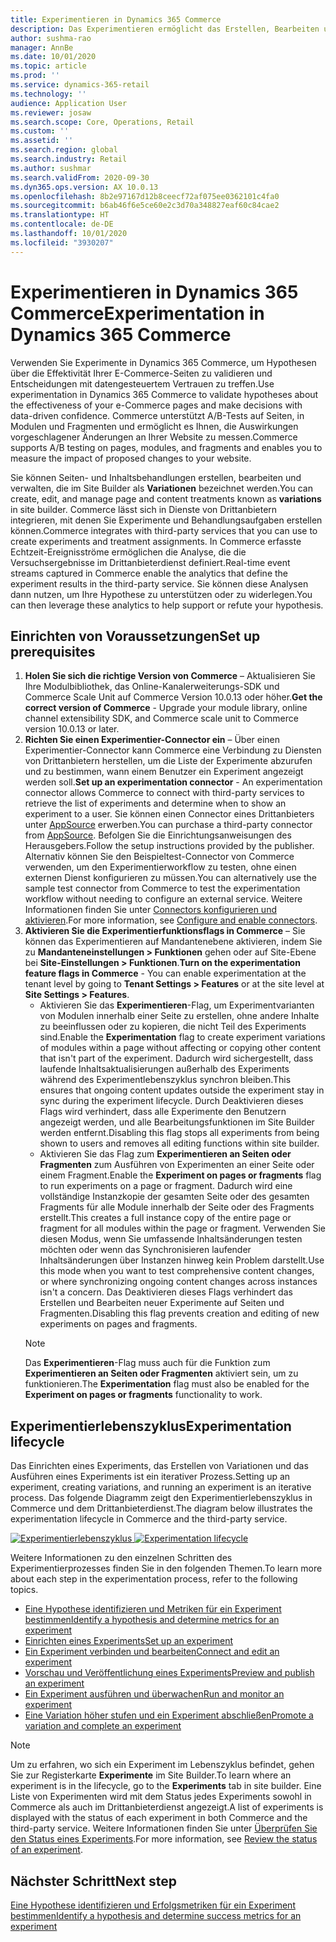 ```yaml
---
title: Experimentieren in Dynamics 365 Commerce
description: Das Experimentieren ermöglicht das Erstellen, Bearbeiten und Verwalten von Seitenlayouts und Inhaltsbehandlungen im Site Builder. Die Unterstützung von End-to-End-Experimenten ist für E-Commerce-Seiten und -Entitäten innerhalb einer Seite aktiviert.
author: sushma-rao
manager: AnnBe
ms.date: 10/01/2020
ms.topic: article
ms.prod: ''
ms.service: dynamics-365-retail
ms.technology: ''
audience: Application User
ms.reviewer: josaw
ms.search.scope: Core, Operations, Retail
ms.custom: ''
ms.assetid: ''
ms.search.region: global
ms.search.industry: Retail
ms.author: sushmar
ms.search.validFrom: 2020-09-30
ms.dyn365.ops.version: AX 10.0.13
ms.openlocfilehash: 8b2e97167d12b8ceecf72af075ee0362101c4fa0
ms.sourcegitcommit: b6ab46f6e5ce60e2c3d70a348827eaf60c84cae2
ms.translationtype: HT
ms.contentlocale: de-DE
ms.lasthandoff: 10/01/2020
ms.locfileid: "3930207"
---
```

# <a name="experimentation-in-dynamics-365-commerce"></a><span data-ttu-id="c259d-104">Experimentieren in Dynamics 365 Commerce</span><span class="sxs-lookup"><span data-stu-id="c259d-104">Experimentation in Dynamics 365 Commerce</span></span>
<span data-ttu-id="c259d-105">Verwenden Sie Experimente in Dynamics 365 Commerce, um Hypothesen über die Effektivität Ihrer E-Commerce-Seiten zu validieren und Entscheidungen mit datengesteuertem Vertrauen zu treffen.</span><span class="sxs-lookup"><span data-stu-id="c259d-105">Use experimentation in Dynamics 365 Commerce to validate hypotheses about the effectiveness of your e-Commerce pages and make decisions with data-driven confidence.</span></span> <span data-ttu-id="c259d-106">Commerce unterstützt A/B-Tests auf Seiten, in Modulen und Fragmenten und ermöglicht es Ihnen, die Auswirkungen vorgeschlagener Änderungen an Ihrer Website zu messen.</span><span class="sxs-lookup"><span data-stu-id="c259d-106">Commerce supports A/B testing on pages, modules, and fragments and enables you to measure the impact of proposed changes to your website.</span></span>

<span data-ttu-id="c259d-107">Sie können Seiten- und Inhaltsbehandlungen erstellen, bearbeiten und verwalten, die im Site Builder als **Variationen** bezeichnet werden.</span><span class="sxs-lookup"><span data-stu-id="c259d-107">You can create, edit, and manage page and content treatments known as **variations** in site builder.</span></span> <span data-ttu-id="c259d-108">Commerce lässt sich in Dienste von Drittanbietern integrieren, mit denen Sie Experimente und Behandlungsaufgaben erstellen können.</span><span class="sxs-lookup"><span data-stu-id="c259d-108">Commerce integrates with third-party services that you can use to create experiments and treatment assignments.</span></span> <span data-ttu-id="c259d-109">In Commerce erfasste Echtzeit-Ereignisströme ermöglichen die Analyse, die die Versuchsergebnisse im Drittanbieterdienst definiert.</span><span class="sxs-lookup"><span data-stu-id="c259d-109">Real-time event streams captured in Commerce enable the analytics that define the experiment results in the third-party service.</span></span> <span data-ttu-id="c259d-110">Sie können diese Analysen dann nutzen, um Ihre Hypothese zu unterstützen oder zu widerlegen.</span><span class="sxs-lookup"><span data-stu-id="c259d-110">You can then leverage these analytics to help support or refute your hypothesis.</span></span>

## <a name="set-up-prerequisites"></a><span data-ttu-id="c259d-111">Einrichten von Voraussetzungen</span><span class="sxs-lookup"><span data-stu-id="c259d-111">Set up prerequisites</span></span>
1. <span data-ttu-id="c259d-112">**Holen Sie sich die richtige Version von Commerce** – Aktualisieren Sie Ihre Modulbibliothek, das Online-Kanalerweiterungs-SDK und Commerce Scale Unit auf Commerce Version 10.0.13 oder höher.</span><span class="sxs-lookup"><span data-stu-id="c259d-112">**Get the correct version of Commerce** - Upgrade your module library, online channel extensibility SDK, and Commerce scale unit to Commerce version 10.0.13 or later.</span></span>
1. <span data-ttu-id="c259d-113">**Richten Sie einen Experimentier-Connector ein** – Über einen Experimentier-Connector kann Commerce eine Verbindung zu Diensten von Drittanbietern herstellen, um die Liste der Experimente abzurufen und zu bestimmen, wann einem Benutzer ein Experiment angezeigt werden soll.</span><span class="sxs-lookup"><span data-stu-id="c259d-113">**Set up an experimentation connector** - An experimentation connector allows Commerce to connect with third-party services to retrieve the list of experiments and determine when to show an experiment to a user.</span></span> <span data-ttu-id="c259d-114">Sie können einen Connector eines Drittanbieters unter [AppSource](https://appsource.microsoft.com) erwerben.</span><span class="sxs-lookup"><span data-stu-id="c259d-114">You can purchase a third-party connector from [AppSource](https://appsource.microsoft.com).</span></span> <span data-ttu-id="c259d-115">Befolgen Sie die Einrichtungsanweisungen des Herausgebers.</span><span class="sxs-lookup"><span data-stu-id="c259d-115">Follow the setup instructions provided by the publisher.</span></span> <span data-ttu-id="c259d-116">Alternativ können Sie den Beispieltest-Connector von Commerce verwenden, um den Experimentierworkflow zu testen, ohne einen externen Dienst konfigurieren zu müssen.</span><span class="sxs-lookup"><span data-stu-id="c259d-116">You can alternatively use the sample test connector from Commerce to test the experimentation workflow without needing to configure an external service.</span></span> <span data-ttu-id="c259d-117">Weitere Informationen finden Sie unter [Connectors konfigurieren und aktivieren](e-commerce-extensibility/connectors.md).</span><span class="sxs-lookup"><span data-stu-id="c259d-117">For more information, see [Configure and enable connectors](e-commerce-extensibility/connectors.md).</span></span> 
1. <span data-ttu-id="c259d-118">**Aktivieren Sie die Experimentierfunktionsflags in Commerce** – Sie können das Experimentieren auf Mandantenebene aktivieren, indem Sie zu **Mandanteneinstellungen > Funktionen** gehen oder auf Site-Ebene bei **Site-Einstellungen > Funktionen**.</span><span class="sxs-lookup"><span data-stu-id="c259d-118">**Turn on the experimentation feature flags in Commerce** - You can enable experimentation at the tenant level by going to **Tenant Settings > Features** or at the site level at **Site Settings > Features**.</span></span>
    - <span data-ttu-id="c259d-119">Aktivieren Sie das **Experimentieren**-Flag, um Experimentvarianten von Modulen innerhalb einer Seite zu erstellen, ohne andere Inhalte zu beeinflussen oder zu kopieren, die nicht Teil des Experiments sind.</span><span class="sxs-lookup"><span data-stu-id="c259d-119">Enable the **Experimentation** flag to create experiment variations of modules within a page without affecting or copying other content that isn't part of the experiment.</span></span> <span data-ttu-id="c259d-120">Dadurch wird sichergestellt, dass laufende Inhaltsaktualisierungen außerhalb des Experiments während des Experimentlebenszyklus synchron bleiben.</span><span class="sxs-lookup"><span data-stu-id="c259d-120">This ensures that ongoing content updates outside the experiment stay in sync during the experiment lifecycle.</span></span> <span data-ttu-id="c259d-121">Durch Deaktivieren dieses Flags wird verhindert, dass alle Experimente den Benutzern angezeigt werden, und alle Bearbeitungsfunktionen im Site Builder werden entfernt.</span><span class="sxs-lookup"><span data-stu-id="c259d-121">Disabling this flag stops all experiments from being shown to users and removes all editing functions within site builder.</span></span>
    - <span data-ttu-id="c259d-122">Aktivieren Sie das Flag zum **Experimentieren an Seiten oder Fragmenten** zum Ausführen von Experimenten an einer Seite oder einem Fragment.</span><span class="sxs-lookup"><span data-stu-id="c259d-122">Enable the **Experiment on pages or fragments** flag to run experiments on a page or fragment.</span></span> <span data-ttu-id="c259d-123">Dadurch wird eine vollständige Instanzkopie der gesamten Seite oder des gesamten Fragments für alle Module innerhalb der Seite oder des Fragments erstellt.</span><span class="sxs-lookup"><span data-stu-id="c259d-123">This creates a full instance copy of the entire page or fragment for all modules within the page or fragment.</span></span> <span data-ttu-id="c259d-124">Verwenden Sie diesen Modus, wenn Sie umfassende Inhaltsänderungen testen möchten oder wenn das Synchronisieren laufender Inhaltsänderungen über Instanzen hinweg kein Problem darstellt.</span><span class="sxs-lookup"><span data-stu-id="c259d-124">Use this mode when you want to test comprehensive content changes, or where synchronizing ongoing content changes across instances isn't a concern.</span></span> <span data-ttu-id="c259d-125">Das Deaktivieren dieses Flags verhindert das Erstellen und Bearbeiten neuer Experimente auf Seiten und Fragmenten.</span><span class="sxs-lookup"><span data-stu-id="c259d-125">Disabling this flag prevents creation and editing of new experiments on pages and fragments.</span></span>
    > [!NOTE]
    > <span data-ttu-id="c259d-126">Das **Experimentieren**-Flag muss auch für die Funktion zum **Experimentieren an Seiten oder Fragmenten** aktiviert sein, um zu funktionieren.</span><span class="sxs-lookup"><span data-stu-id="c259d-126">The **Experimentation** flag must also be enabled for the **Experiment on pages or fragments** functionality to work.</span></span>
    
## <a name="experimentation-lifecycle"></a><span data-ttu-id="c259d-127">Experimentierlebenszyklus</span><span class="sxs-lookup"><span data-stu-id="c259d-127">Experimentation lifecycle</span></span>
<span data-ttu-id="c259d-128">Das Einrichten eines Experiments, das Erstellen von Variationen und das Ausführen eines Experiments ist ein iterativer Prozess.</span><span class="sxs-lookup"><span data-stu-id="c259d-128">Setting up an experiment, creating variations, and running an experiment is an iterative process.</span></span> <span data-ttu-id="c259d-129">Das folgende Diagramm zeigt den Experimentierlebenszyklus in Commerce und dem Drittanbieterdienst.</span><span class="sxs-lookup"><span data-stu-id="c259d-129">The diagram below illustrates the experimentation lifecycle in Commerce and the third-party service.</span></span> 

<span data-ttu-id="c259d-130">[ ![Experimentierlebenszyklus](./media/experimentation_lifecycle.svg) ](./media/experimentation_lifecycle.svg#lightbox)</span><span class="sxs-lookup"><span data-stu-id="c259d-130">[ ![Experimentation lifecycle](./media/experimentation_lifecycle.svg) ](./media/experimentation_lifecycle.svg#lightbox)</span></span>

<span data-ttu-id="c259d-131">Weitere Informationen zu den einzelnen Schritten des Experimentierprozesses finden Sie in den folgenden Themen.</span><span class="sxs-lookup"><span data-stu-id="c259d-131">To learn more about each step in the experimentation process, refer to the following topics.</span></span>
- [<span data-ttu-id="c259d-132">Eine Hypothese identifizieren und Metriken für ein Experiment bestimmen</span><span class="sxs-lookup"><span data-stu-id="c259d-132">Identify a hypothesis and determine metrics for an experiment</span></span>](experimentation-identify.md)
- [<span data-ttu-id="c259d-133">Einrichten eines Experiments</span><span class="sxs-lookup"><span data-stu-id="c259d-133">Set up an experiment</span></span>](experimentation-setup.md)
- [<span data-ttu-id="c259d-134">Ein Experiment verbinden und bearbeiten</span><span class="sxs-lookup"><span data-stu-id="c259d-134">Connect and edit an experiment</span></span>](experimentation-connect-edit.md)
- [<span data-ttu-id="c259d-135">Vorschau und Veröffentlichung eines Experiments</span><span class="sxs-lookup"><span data-stu-id="c259d-135">Preview and publish an experiment</span></span>](experimentation-preview-publish.md)
- [<span data-ttu-id="c259d-136">Ein Experiment ausführen und überwachen</span><span class="sxs-lookup"><span data-stu-id="c259d-136">Run and monitor an experiment</span></span>](experimentation-run-monitor.md)
- [<span data-ttu-id="c259d-137">Eine Variation höher stufen und ein Experiment abschließen</span><span class="sxs-lookup"><span data-stu-id="c259d-137">Promote a variation and complete an experiment</span></span>](experimentation-review-complete.md)

> [!NOTE]
> <span data-ttu-id="c259d-138">Um zu erfahren, wo sich ein Experiment im Lebenszyklus befindet, gehen Sie zur Registerkarte **Experimente** im Site Builder.</span><span class="sxs-lookup"><span data-stu-id="c259d-138">To learn where an experiment is in the lifecycle, go to the **Experiments** tab in site builder.</span></span> <span data-ttu-id="c259d-139">Eine Liste von Experimenten wird mit dem Status jedes Experiments sowohl in Commerce als auch im Drittanbieterdienst angezeigt.</span><span class="sxs-lookup"><span data-stu-id="c259d-139">A list of experiments is displayed with the status of each experiment in both Commerce and the third-party service.</span></span> <span data-ttu-id="c259d-140">Weitere Informationen finden Sie unter [Überprüfen Sie den Status eines Experiments](experimentation-status.md).</span><span class="sxs-lookup"><span data-stu-id="c259d-140">For more information, see [Review the status of an experiment](experimentation-status.md).</span></span>

## <a name="next-step"></a><span data-ttu-id="c259d-141">Nächster Schritt</span><span class="sxs-lookup"><span data-stu-id="c259d-141">Next step</span></span>
[<span data-ttu-id="c259d-142">Eine Hypothese identifizieren und Erfolgsmetriken für ein Experiment bestimmen</span><span class="sxs-lookup"><span data-stu-id="c259d-142">Identify a hypothesis and determine success metrics for an experiment</span></span>](experimentation-identify.md) 

